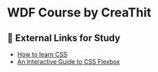 # WDF Course by CreaThit

## 🔗 External Links for Study
- [How to learn CSS](https://www.smashingmagazine.com/2019/01/how-to-learn-css/)
- [An Interactive Guide to CSS Flexbox](https://www.joshwcomeau.com/css/interactive-guide-to-flexbox/)


